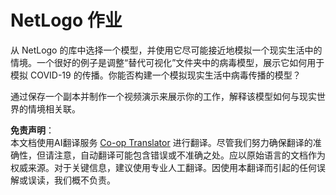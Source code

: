 <!--
CO_OP_TRANSLATOR_METADATA:
{
  "original_hash": "cf654ca60c7f86c8dad28596fb42994b",
  "translation_date": "2025-08-24T20:36:51+00:00",
  "source_file": "lessons/6-Other/23-MultiagentSystems/assignment.md",
  "language_code": "zh"
}
-->
# NetLogo 作业

从 NetLogo 的库中选择一个模型，并使用它尽可能接近地模拟一个现实生活中的情境。一个很好的例子是调整“替代可视化”文件夹中的病毒模型，展示它如何用于模拟 COVID-19 的传播。你能否构建一个模拟现实生活中病毒传播的模型？

通过保存一个副本并制作一个视频演示来展示你的工作，解释该模型如何与现实世界的情境相关联。

**免责声明**：  
本文档使用AI翻译服务 [Co-op Translator](https://github.com/Azure/co-op-translator) 进行翻译。尽管我们努力确保翻译的准确性，但请注意，自动翻译可能包含错误或不准确之处。应以原始语言的文档作为权威来源。对于关键信息，建议使用专业人工翻译。因使用本翻译而引起的任何误解或误读，我们概不负责。